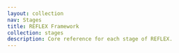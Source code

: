 ```yaml
---
layout: collection
nav: Stages
title: REFLEX Framework
collection: stages
description: Core reference for each stage of REFLEX.
---
```

